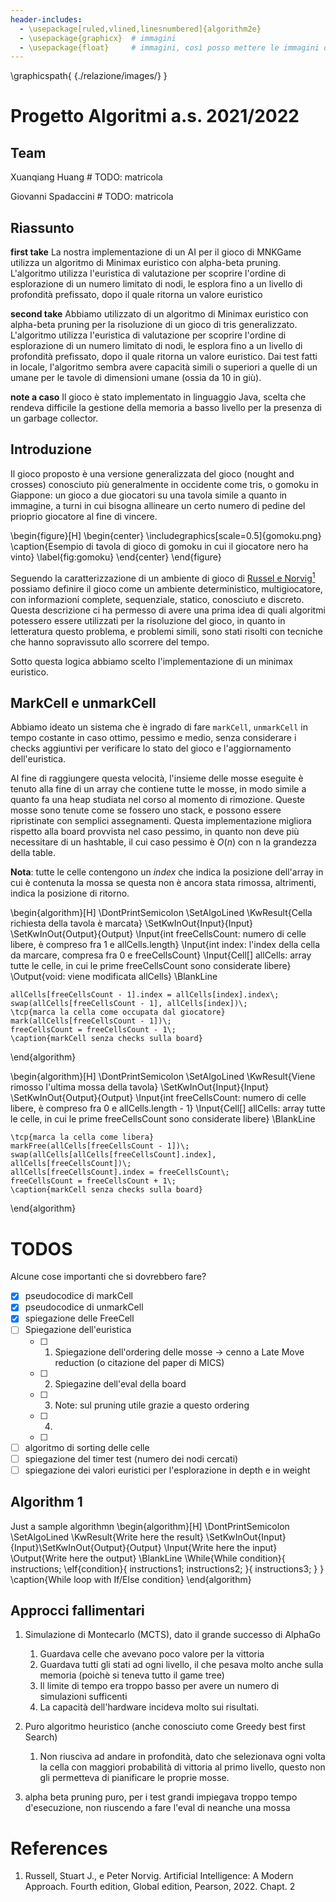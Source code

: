 ```yaml
---
header-includes:
  - \usepackage[ruled,vlined,linesnumbered]{algorithm2e}
  - \usepackage{graphicx}  # immagini
  - \usepackage{float}     # immagini, così posso mettere le immagini dove voglio
---
```

\graphicspath{ {./relazione/images/} }

# Progetto Algoritmi a.s. 2021/2022

## Team

Xuanqiang Huang # TODO: matricola

Giovanni Spadaccini # TODO: matricola

## Riassunto

**first take**
La nostra implementazione di un AI per il gioco di MNKGame utilizza un algoritmo di Minimax 
euristico con alpha-beta pruning. L'algoritmo utilizza l'euristica di valutazione per scoprire l'ordine
di esplorazione di un numero limitato di nodi, le esplora fino a un livello di profondità prefissato, dopo 
il quale ritorna un valore euristico

**second take**
Abbiamo utilizzato di un algoritmo di Minimax euristico con alpha-beta pruning per la risoluzione 
di un gioco di tris generalizzato. L'algoritmo utilizza l'euristica di valutazione per scoprire l'ordine
di esplorazione di un numero limitato di nodi, le esplora fino a un livello di profondità prefissato, dopo 
il quale ritorna un valore euristico.
Dai test fatti in locale, l'algoritmo sembra avere capacità simili o superiori a quelle di un umane per 
le tavole di dimensioni umane (ossia da 10 in giù).

**note a caso**
Il gioco è stato implementato in linguaggio Java, scelta che rendeva difficile la gestione
della memoria a basso livello per la presenza di un garbage collector.

## Introduzione

Il gioco proposto è una versione generalizzata del gioco (nought and crosses) conosciuto più generalmente
in occidente come tris, o gomoku in Giappone: un gioco a due giocatori su una tavola simile 
a quanto in immagine, a turni in cui bisogna allineare un certo numero di pedine del prioprio
giocatore al fine di vincere.

\begin{figure}[H]
    \begin{center} 
    \includegraphics[scale=0.5]{gomoku.png}
    \caption{Esempio di tavola di gioco di gomoku in cui il giocatore nero ha vinto}
    \label{fig:gomoku}
    \end{center}
\end{figure}

Seguendo la caratterizzazione di un ambiente di gioco di [Russel e Norvig$^1$](#refs) possiamo
definire il gioco come un ambiente deterministico, multigiocatore, con informazioni complete, 
sequenziale, statico, conosciuto e discreto. Questa descrizione ci ha permesso di avere una 
prima idea di quali algoritmi potessero essere utilizzati per la risoluzione del gioco, in 
quanto in letteratura questo problema, e problemi simili, sono stati risolti con tecniche
che hanno sopravissuto allo scorrere del tempo.

Sotto questa logica abbiamo scelto l'implementazione di un minimax euristico.

## MarkCell e unmarkCell
Abbiamo ideato un sistema che è ingrado di fare `markCell`, `unmarkCell` in tempo costante 
in caso ottimo, pessimo e medio, senza considerare i checks aggiuntivi per verificare lo stato
del gioco e l'aggiornamento dell'euristica. 

Al fine di raggiungere questa velocità, l'insieme delle mosse eseguite è tenuto alla fine 
di un array che contiene tutte le mosse, in modo simile a quanto fa una heap studiata nel corso
al momento di rimozione. Queste mosse sono tenute come se fossero uno stack, e possono essere 
ripristinate con semplici assegnamenti. Questa implementazione migliora rispetto alla board provvista
nel caso pessimo, in quanto non deve più necessitare di un hashtable, il cui caso pessimo è $O(n)$ con n 
la grandezza della table.

**Nota**: tutte le celle contengono un *index* che indica la posizione dell'array in cui è contenuta la mossa
se questa non è ancora stata rimossa, altrimenti, indica la posizione di ritorno.

\begin{algorithm}[H]
    \DontPrintSemicolon
    \SetAlgoLined
    \KwResult{Cella richiesta della tavola è marcata}
    \SetKwInOut{Input}{Input}
    \SetKwInOut{Output}{Output}
    \Input{int freeCellsCount: numero di celle libere, è compreso fra 1 e allCells.length}
    \Input{int index: l'index della cella da marcare, compresa fra 0 e freeCellsCount}
    \Input{Cell[] allCells: array tutte le celle, in cui le prime freeCellsCount sono considerate libere}
    \Output{void: viene modificata allCells}
    \BlankLine

    allCells[freeCellsCount - 1].index = allCells[index].index\;
    swap(allCells[freeCellsCount - 1], allCells[index])\;
    \tcp{marca la cella come occupata dal giocatore}
    mark(allCells[freeCellsCount - 1])\;
    freeCellsCount = freeCellsCount - 1\;
    \caption{markCell senza checks sulla board}
\end{algorithm}

\begin{algorithm}[H]
    \DontPrintSemicolon
    \SetAlgoLined
    \KwResult{Viene rimosso l'ultima mossa della tavola}
    \SetKwInOut{Input}{Input}
    \SetKwInOut{Output}{Output}
    \Input{int freeCellsCount: numero di celle libere, è compreso fra 0 e allCells.length - 1}
    \Input{Cell[] allCells: array tutte le celle, in cui le prime freeCellsCount sono considerate libere}
    \BlankLine

    \tcp{marca la cella come libera}
    markFree(allCells[freeCellsCount - 1])\;
    swap(allCells[allCells[freeCellsCount].index], allCells[freeCellsCount])\;
    allCells[freeCellsCount].index = freeCellsCount\;
    freeCellsCount = freeCellsCount + 1\;
    \caption{markCell senza checks sulla board}
\end{algorithm}
    

# TODOS

Alcune cose importanti che si dovrebbero fare?

- [x] pseudocodice di markCell
- [x] pseudocodice di unmarkCell
- [X] spiegazione delle FreeCell
- [ ] Spiegazione dell'euristica
  - [ ] 1. Spiegazione dell'ordering delle mosse -> cenno a Late Move reduction (o citazione del paper di MICS)
  - [ ] 2. Spiegazine dell'eval della board
  - [ ] 3. Note: sul pruning utile grazie a questo ordering
  - [ ] 4. 
  - [ ] 
- [ ] algoritmo di sorting delle celle
- [ ] spiegazione del timer test (numero dei nodi cercati)
- [ ] spiegazione dei valori euristici per l'esplorazione in depth e in weight

<!-- Esempio di algoritmo in MD, che si può compilare con pandoc -->
## Algorithm 1

Just a sample algorithmn
\begin{algorithm}[H]
\DontPrintSemicolon
\SetAlgoLined
\KwResult{Write here the result}
\SetKwInOut{Input}{Input}\SetKwInOut{Output}{Output}
\Input{Write here the input}
\Output{Write here the output}
\BlankLine
\While{While condition}{
    instructions\;
    \eIf{condition}{
        instructions1\;
        instructions2\;
    }{
        instructions3\;
    }
}
\caption{While loop with If/Else condition}
\end{algorithm}

## Approcci fallimentari
1. Simulazione di Montecarlo (MCTS), dato il grande successo di AlphaGo
   1. Guardava celle che avevano poco valore per la vittoria
   2. Guardava tutti gli stati ad ogni livello, il che pesava molto anche sulla memoria (poichè si teneva tutto il game tree)
   3. Il limite di tempo era troppo basso per avere un numero di simulazioni sufficenti
   4. La capacità dell'hardware incideva molto sui risultati.

2. Puro algoritmo heuristico (anche conosciuto come Greedy best first Search)
   1. Non riusciva ad andare in profondità, dato che selezionava ogni volta la cella con maggiori probabilità di
   vittoria al primo livello, questo non gli permetteva di pianificare le proprie mosse.

3. alpha beta pruning puro, per i test grandi impiegava troppo tempo d'esecuzione, non riuscendo a fare l'eval di neanche una mossa

# References
<div id="refs"></div>

1. Russell, Stuart J., e Peter Norvig. Artificial Intelligence: A Modern Approach. Fourth edition, Global edition, Pearson, 2022. Chapt. 2


